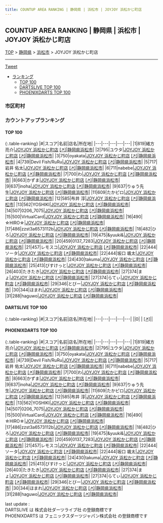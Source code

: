 ```yaml
---
title: COUNTUP AREA RANKING | 静岡県 | 浜松市 | JOYJOY 浜松かじ町店
---
```

## COUNTUP AREA RANKING | 静岡県 | 浜松市 | JOYJOY 浜松かじ町店

[TOP](/darts/rank/) > [静岡県](/darts/rank/静岡県/) > [浜松市](/darts/rank/静岡県/浜松市/) > JOYJOY 浜松かじ町店

___

<a href="https://twitter.com/share?ref_src=twsrc%5Etfw" data-text="COUNTUP AREA RANKING | 静岡県浜松市JOYJOY 浜松かじ町店" class="twitter-share-button" data-hashtags="DARTSLIVE,PHOENIXDARTS,darts,ダーツ" data-show-count="false">Tweet</a>

* [ランキング](#カウントアップランキング)
    * [TOP 100](#top-100)
    * [DARTSLIVE TOP 100](#dartslive-top-100)
    * [PHOENIXDARTS TOP 100](#phoenixdarts-top-100)

### 市区町村

<ul>

</ul>

### カウントアップランキング

#### TOP 100



{:.table-ranking}
|#|スコア|名前|店名|所在地|
|---|---|---|---|---|
|1|819|<span class="rank-name-pd">緒方　亮介</span>|<a href="/darts/rank/shops/8368.html">JOYJOY 浜松かじ町店</a> <a href="https://vs.phoenixdarts.com/jp/shop/shopDetailInfo/s_8368?s_seq=8368">[↗]</a>|<a href="/darts/rank/静岡県/浜松市">静岡県浜松市</a>|
|2|795|<span class="rank-name-pd">ユウタ</span>|<a href="/darts/rank/shops/8368.html">JOYJOY 浜松かじ町店</a> <a href="https://vs.phoenixdarts.com/jp/shop/shopDetailInfo/s_8368?s_seq=8368">[↗]</a>|<a href="/darts/rank/静岡県/浜松市">静岡県浜松市</a>|
|3|750|<span class="rank-name-pd">oyakata</span>|<a href="/darts/rank/shops/8368.html">JOYJOY 浜松かじ町店</a> <a href="https://vs.phoenixdarts.com/jp/shop/shopDetailInfo/s_8368?s_seq=8368">[↗]</a>|<a href="/darts/rank/静岡県/浜松市">静岡県浜松市</a>|
|4|739|<span class="rank-name-pd">Devil Fish/RuRu</span>|<a href="/darts/rank/shops/8368.html">JOYJOY 浜松かじ町店</a> <a href="https://vs.phoenixdarts.com/jp/shop/shopDetailInfo/s_8368?s_seq=8368">[↗]</a>|<a href="/darts/rank/静岡県/浜松市">静岡県浜松市</a>|
|5|717|<span class="rank-name-pd"><span class="pro-icon-pd"></span>岩井 佑太</span>|<a href="/darts/rank/shops/8368.html">JOYJOY 浜松かじ町店</a> <a href="https://vs.phoenixdarts.com/jp/shop/shopDetailInfo/s_8368?s_seq=8368">[↗]</a>|<a href="/darts/rank/静岡県/浜松市">静岡県浜松市</a>|
|6|711|<span class="rank-name-pd">nabebe</span>|<a href="/darts/rank/shops/8368.html">JOYJOY 浜松かじ町店</a> <a href="https://vs.phoenixdarts.com/jp/shop/shopDetailInfo/s_8368?s_seq=8368">[↗]</a>|<a href="/darts/rank/静岡県/浜松市">静岡県浜松市</a>|
|7|700|<span class="rank-name-pd">わ</span>|<a href="/darts/rank/shops/8368.html">JOYJOY 浜松かじ町店</a> <a href="https://vs.phoenixdarts.com/jp/shop/shopDetailInfo/s_8368?s_seq=8368">[↗]</a>|<a href="/darts/rank/静岡県/浜松市">静岡県浜松市</a>|
|8|663|<span class="rank-name-pd">かずま</span>|<a href="/darts/rank/shops/8368.html">JOYJOY 浜松かじ町店</a> <a href="https://vs.phoenixdarts.com/jp/shop/shopDetailInfo/s_8368?s_seq=8368">[↗]</a>|<a href="/darts/rank/静岡県/浜松市">静岡県浜松市</a>|
|9|637|<span class="rank-name-pd">inoha</span>|<a href="/darts/rank/shops/8368.html">JOYJOY 浜松かじ町店</a> <a href="https://vs.phoenixdarts.com/jp/shop/shopDetailInfo/s_8368?s_seq=8368">[↗]</a>|<a href="/darts/rank/静岡県/浜松市">静岡県浜松市</a>|
|9|637|<span class="rank-name-pd">りゅう先生</span>|<a href="/darts/rank/shops/8368.html">JOYJOY 浜松かじ町店</a> <a href="https://vs.phoenixdarts.com/jp/shop/shopDetailInfo/s_8368?s_seq=8368">[↗]</a>|<a href="/darts/rank/静岡県/浜松市">静岡県浜松市</a>|
|11|609|<span class="rank-name-pd">たかピロ</span>|<a href="/darts/rank/shops/8368.html">JOYJOY 浜松かじ町店</a> <a href="https://vs.phoenixdarts.com/jp/shop/shopDetailInfo/s_8368?s_seq=8368">[↗]</a>|<a href="/darts/rank/静岡県/浜松市">静岡県浜松市</a>|
|12|585|<span class="rank-name-pd">布井 淳</span>|<a href="/darts/rank/shops/8368.html">JOYJOY 浜松かじ町店</a> <a href="https://vs.phoenixdarts.com/jp/shop/shopDetailInfo/s_8368?s_seq=8368">[↗]</a>|<a href="/darts/rank/静岡県/浜松市">静岡県浜松市</a>|
|13|562|<span class="rank-name-pd">YOSHIKI</span>|<a href="/darts/rank/shops/8368.html">JOYJOY 浜松かじ町店</a> <a href="https://vs.phoenixdarts.com/jp/shop/shopDetailInfo/s_8368?s_seq=8368">[↗]</a>|<a href="/darts/rank/静岡県/浜松市">静岡県浜松市</a>|
|14|507|<span class="rank-name-pd">0206_7075</span>|<a href="/darts/rank/shops/8368.html">JOYJOY 浜松かじ町店</a> <a href="https://vs.phoenixdarts.com/jp/shop/shopDetailInfo/s_8368?s_seq=8368">[↗]</a>|<a href="/darts/rank/静岡県/浜松市">静岡県浜松市</a>|
|15|500|<span class="rank-name-pd">VirtualCard</span>|<a href="/darts/rank/shops/8368.html">JOYJOY 浜松かじ町店</a> <a href="https://vs.phoenixdarts.com/jp/shop/shopDetailInfo/s_8368?s_seq=8368">[↗]</a>|<a href="/darts/rank/静岡県/浜松市">静岡県浜松市</a>|
|16|490|<span class="rank-name-pd">☆HIRO☆</span>|<a href="/darts/rank/shops/8368.html">JOYJOY 浜松かじ町店</a> <a href="https://vs.phoenixdarts.com/jp/shop/shopDetailInfo/s_8368?s_seq=8368">[↗]</a>|<a href="/darts/rank/静岡県/浜松市">静岡県浜松市</a>|
|17|486|<span class="rank-name-pd">zzst3a6573112b</span>|<a href="/darts/rank/shops/8368.html">JOYJOY 浜松かじ町店</a> <a href="https://vs.phoenixdarts.com/jp/shop/shopDetailInfo/s_8368?s_seq=8368">[↗]</a>|<a href="/darts/rank/静岡県/浜松市">静岡県浜松市</a>|
|18|482|<span class="rank-name-pd">ひろ</span>|<a href="/darts/rank/shops/8368.html">JOYJOY 浜松かじ町店</a> <a href="https://vs.phoenixdarts.com/jp/shop/shopDetailInfo/s_8368?s_seq=8368">[↗]</a>|<a href="/darts/rank/静岡県/浜松市">静岡県浜松市</a>|
|19|475|<span class="rank-name-pd">&amp;yuuki&amp;</span>|<a href="/darts/rank/shops/8368.html">JOYJOY 浜松かじ町店</a> <a href="https://vs.phoenixdarts.com/jp/shop/shopDetailInfo/s_8368?s_seq=8368">[↗]</a>|<a href="/darts/rank/静岡県/浜松市">静岡県浜松市</a>|
|20|459|<span class="rank-name-pd">0137_7283</span>|<a href="/darts/rank/shops/8368.html">JOYJOY 浜松かじ町店</a> <a href="https://vs.phoenixdarts.com/jp/shop/shopDetailInfo/s_8368?s_seq=8368">[↗]</a>|<a href="/darts/rank/静岡県/浜松市">静岡県浜松市</a>|
|21|457|<span class="rank-name-pd">レモスコ</span>|<a href="/darts/rank/shops/8368.html">JOYJOY 浜松かじ町店</a> <a href="https://vs.phoenixdarts.com/jp/shop/shopDetailInfo/s_8368?s_seq=8368">[↗]</a>|<a href="/darts/rank/静岡県/浜松市">静岡県浜松市</a>|
|22|444|<span class="rank-name-pd">ソータ</span>|<a href="/darts/rank/shops/8368.html">JOYJOY 浜松かじ町店</a> <a href="https://vs.phoenixdarts.com/jp/shop/shopDetailInfo/s_8368?s_seq=8368">[↗]</a>|<a href="/darts/rank/静岡県/浜松市">静岡県浜松市</a>|
|22|444|<span class="rank-name-pd">坂口 颯太</span>|<a href="/darts/rank/shops/8368.html">JOYJOY 浜松かじ町店</a> <a href="https://vs.phoenixdarts.com/jp/shop/shopDetailInfo/s_8368?s_seq=8368">[↗]</a>|<a href="/darts/rank/静岡県/浜松市">静岡県浜松市</a>|
|24|430|<span class="rank-name-pd">takuma</span>|<a href="/darts/rank/shops/8368.html">JOYJOY 浜松かじ町店</a> <a href="https://vs.phoenixdarts.com/jp/shop/shopDetailInfo/s_8368?s_seq=8368">[↗]</a>|<a href="/darts/rank/静岡県/浜松市">静岡県浜松市</a>|
|25|413|<span class="rank-name-pd">びすけっと</span>|<a href="/darts/rank/shops/8368.html">JOYJOY 浜松かじ町店</a> <a href="https://vs.phoenixdarts.com/jp/shop/shopDetailInfo/s_8368?s_seq=8368">[↗]</a>|<a href="/darts/rank/静岡県/浜松市">静岡県浜松市</a>|
|26|403|<span class="rank-name-pd">たきたき</span>|<a href="/darts/rank/shops/8368.html">JOYJOY 浜松かじ町店</a> <a href="https://vs.phoenixdarts.com/jp/shop/shopDetailInfo/s_8368?s_seq=8368">[↗]</a>|<a href="/darts/rank/静岡県/浜松市">静岡県浜松市</a>|
|27|374|<span class="rank-name-pd">まょ</span>|<a href="/darts/rank/shops/8368.html">JOYJOY 浜松かじ町店</a> <a href="https://vs.phoenixdarts.com/jp/shop/shopDetailInfo/s_8368?s_seq=8368">[↗]</a>|<a href="/darts/rank/静岡県/浜松市">静岡県浜松市</a>|
|27|374|<span class="rank-name-pd">らてぃ</span>|<a href="/darts/rank/shops/8368.html">JOYJOY 浜松かじ町店</a> <a href="https://vs.phoenixdarts.com/jp/shop/shopDetailInfo/s_8368?s_seq=8368">[↗]</a>|<a href="/darts/rank/静岡県/浜松市">静岡県浜松市</a>|
|29|346|<span class="rank-name-pd">とびー</span>|<a href="/darts/rank/shops/8368.html">JOYJOY 浜松かじ町店</a> <a href="https://vs.phoenixdarts.com/jp/shop/shopDetailInfo/s_8368?s_seq=8368">[↗]</a>|<a href="/darts/rank/静岡県/浜松市">静岡県浜松市</a>|
|30|344|<span class="rank-name-pd">ほまれ</span>|<a href="/darts/rank/shops/8368.html">JOYJOY 浜松かじ町店</a> <a href="https://vs.phoenixdarts.com/jp/shop/shopDetailInfo/s_8368?s_seq=8368">[↗]</a>|<a href="/darts/rank/静岡県/浜松市">静岡県浜松市</a>|
|31|288|<span class="rank-name-pd">haguwo</span>|<a href="/darts/rank/shops/8368.html">JOYJOY 浜松かじ町店</a> <a href="https://vs.phoenixdarts.com/jp/shop/shopDetailInfo/s_8368?s_seq=8368">[↗]</a>|<a href="/darts/rank/静岡県/浜松市">静岡県浜松市</a>|


#### DARTSLIVE TOP 100



{:.table-ranking}
|#|スコア|名前|店名|所在地|
|---|---|---|---|---|
||0|<span class="rank-name-dl"> </span>|<a href="/darts/rank/shops/.html"></a> <a href="">[↗]</a>|<a href="/darts/rank//"></a>|


#### PHOENIXDARTS TOP 100



{:.table-ranking}
|#|スコア|名前|店名|所在地|
|---|---|---|---|---|
|1|819|<span class="rank-name-pd">緒方　亮介</span>|<a href="/darts/rank/shops/8368.html">JOYJOY 浜松かじ町店</a> <a href="https://vs.phoenixdarts.com/jp/shop/shopDetailInfo/s_8368?s_seq=8368">[↗]</a>|<a href="/darts/rank/静岡県/浜松市">静岡県浜松市</a>|
|2|795|<span class="rank-name-pd">ユウタ</span>|<a href="/darts/rank/shops/8368.html">JOYJOY 浜松かじ町店</a> <a href="https://vs.phoenixdarts.com/jp/shop/shopDetailInfo/s_8368?s_seq=8368">[↗]</a>|<a href="/darts/rank/静岡県/浜松市">静岡県浜松市</a>|
|3|750|<span class="rank-name-pd">oyakata</span>|<a href="/darts/rank/shops/8368.html">JOYJOY 浜松かじ町店</a> <a href="https://vs.phoenixdarts.com/jp/shop/shopDetailInfo/s_8368?s_seq=8368">[↗]</a>|<a href="/darts/rank/静岡県/浜松市">静岡県浜松市</a>|
|4|739|<span class="rank-name-pd">Devil Fish/RuRu</span>|<a href="/darts/rank/shops/8368.html">JOYJOY 浜松かじ町店</a> <a href="https://vs.phoenixdarts.com/jp/shop/shopDetailInfo/s_8368?s_seq=8368">[↗]</a>|<a href="/darts/rank/静岡県/浜松市">静岡県浜松市</a>|
|5|717|<span class="rank-name-pd"><span class="pro-icon-pd"></span>岩井 佑太</span>|<a href="/darts/rank/shops/8368.html">JOYJOY 浜松かじ町店</a> <a href="https://vs.phoenixdarts.com/jp/shop/shopDetailInfo/s_8368?s_seq=8368">[↗]</a>|<a href="/darts/rank/静岡県/浜松市">静岡県浜松市</a>|
|6|711|<span class="rank-name-pd">nabebe</span>|<a href="/darts/rank/shops/8368.html">JOYJOY 浜松かじ町店</a> <a href="https://vs.phoenixdarts.com/jp/shop/shopDetailInfo/s_8368?s_seq=8368">[↗]</a>|<a href="/darts/rank/静岡県/浜松市">静岡県浜松市</a>|
|7|700|<span class="rank-name-pd">わ</span>|<a href="/darts/rank/shops/8368.html">JOYJOY 浜松かじ町店</a> <a href="https://vs.phoenixdarts.com/jp/shop/shopDetailInfo/s_8368?s_seq=8368">[↗]</a>|<a href="/darts/rank/静岡県/浜松市">静岡県浜松市</a>|
|8|663|<span class="rank-name-pd">かずま</span>|<a href="/darts/rank/shops/8368.html">JOYJOY 浜松かじ町店</a> <a href="https://vs.phoenixdarts.com/jp/shop/shopDetailInfo/s_8368?s_seq=8368">[↗]</a>|<a href="/darts/rank/静岡県/浜松市">静岡県浜松市</a>|
|9|637|<span class="rank-name-pd">inoha</span>|<a href="/darts/rank/shops/8368.html">JOYJOY 浜松かじ町店</a> <a href="https://vs.phoenixdarts.com/jp/shop/shopDetailInfo/s_8368?s_seq=8368">[↗]</a>|<a href="/darts/rank/静岡県/浜松市">静岡県浜松市</a>|
|9|637|<span class="rank-name-pd">りゅう先生</span>|<a href="/darts/rank/shops/8368.html">JOYJOY 浜松かじ町店</a> <a href="https://vs.phoenixdarts.com/jp/shop/shopDetailInfo/s_8368?s_seq=8368">[↗]</a>|<a href="/darts/rank/静岡県/浜松市">静岡県浜松市</a>|
|11|609|<span class="rank-name-pd">たかピロ</span>|<a href="/darts/rank/shops/8368.html">JOYJOY 浜松かじ町店</a> <a href="https://vs.phoenixdarts.com/jp/shop/shopDetailInfo/s_8368?s_seq=8368">[↗]</a>|<a href="/darts/rank/静岡県/浜松市">静岡県浜松市</a>|
|12|585|<span class="rank-name-pd">布井 淳</span>|<a href="/darts/rank/shops/8368.html">JOYJOY 浜松かじ町店</a> <a href="https://vs.phoenixdarts.com/jp/shop/shopDetailInfo/s_8368?s_seq=8368">[↗]</a>|<a href="/darts/rank/静岡県/浜松市">静岡県浜松市</a>|
|13|562|<span class="rank-name-pd">YOSHIKI</span>|<a href="/darts/rank/shops/8368.html">JOYJOY 浜松かじ町店</a> <a href="https://vs.phoenixdarts.com/jp/shop/shopDetailInfo/s_8368?s_seq=8368">[↗]</a>|<a href="/darts/rank/静岡県/浜松市">静岡県浜松市</a>|
|14|507|<span class="rank-name-pd">0206_7075</span>|<a href="/darts/rank/shops/8368.html">JOYJOY 浜松かじ町店</a> <a href="https://vs.phoenixdarts.com/jp/shop/shopDetailInfo/s_8368?s_seq=8368">[↗]</a>|<a href="/darts/rank/静岡県/浜松市">静岡県浜松市</a>|
|15|500|<span class="rank-name-pd">VirtualCard</span>|<a href="/darts/rank/shops/8368.html">JOYJOY 浜松かじ町店</a> <a href="https://vs.phoenixdarts.com/jp/shop/shopDetailInfo/s_8368?s_seq=8368">[↗]</a>|<a href="/darts/rank/静岡県/浜松市">静岡県浜松市</a>|
|16|490|<span class="rank-name-pd">☆HIRO☆</span>|<a href="/darts/rank/shops/8368.html">JOYJOY 浜松かじ町店</a> <a href="https://vs.phoenixdarts.com/jp/shop/shopDetailInfo/s_8368?s_seq=8368">[↗]</a>|<a href="/darts/rank/静岡県/浜松市">静岡県浜松市</a>|
|17|486|<span class="rank-name-pd">zzst3a6573112b</span>|<a href="/darts/rank/shops/8368.html">JOYJOY 浜松かじ町店</a> <a href="https://vs.phoenixdarts.com/jp/shop/shopDetailInfo/s_8368?s_seq=8368">[↗]</a>|<a href="/darts/rank/静岡県/浜松市">静岡県浜松市</a>|
|18|482|<span class="rank-name-pd">ひろ</span>|<a href="/darts/rank/shops/8368.html">JOYJOY 浜松かじ町店</a> <a href="https://vs.phoenixdarts.com/jp/shop/shopDetailInfo/s_8368?s_seq=8368">[↗]</a>|<a href="/darts/rank/静岡県/浜松市">静岡県浜松市</a>|
|19|475|<span class="rank-name-pd">&amp;yuuki&amp;</span>|<a href="/darts/rank/shops/8368.html">JOYJOY 浜松かじ町店</a> <a href="https://vs.phoenixdarts.com/jp/shop/shopDetailInfo/s_8368?s_seq=8368">[↗]</a>|<a href="/darts/rank/静岡県/浜松市">静岡県浜松市</a>|
|20|459|<span class="rank-name-pd">0137_7283</span>|<a href="/darts/rank/shops/8368.html">JOYJOY 浜松かじ町店</a> <a href="https://vs.phoenixdarts.com/jp/shop/shopDetailInfo/s_8368?s_seq=8368">[↗]</a>|<a href="/darts/rank/静岡県/浜松市">静岡県浜松市</a>|
|21|457|<span class="rank-name-pd">レモスコ</span>|<a href="/darts/rank/shops/8368.html">JOYJOY 浜松かじ町店</a> <a href="https://vs.phoenixdarts.com/jp/shop/shopDetailInfo/s_8368?s_seq=8368">[↗]</a>|<a href="/darts/rank/静岡県/浜松市">静岡県浜松市</a>|
|22|444|<span class="rank-name-pd">ソータ</span>|<a href="/darts/rank/shops/8368.html">JOYJOY 浜松かじ町店</a> <a href="https://vs.phoenixdarts.com/jp/shop/shopDetailInfo/s_8368?s_seq=8368">[↗]</a>|<a href="/darts/rank/静岡県/浜松市">静岡県浜松市</a>|
|22|444|<span class="rank-name-pd">坂口 颯太</span>|<a href="/darts/rank/shops/8368.html">JOYJOY 浜松かじ町店</a> <a href="https://vs.phoenixdarts.com/jp/shop/shopDetailInfo/s_8368?s_seq=8368">[↗]</a>|<a href="/darts/rank/静岡県/浜松市">静岡県浜松市</a>|
|24|430|<span class="rank-name-pd">takuma</span>|<a href="/darts/rank/shops/8368.html">JOYJOY 浜松かじ町店</a> <a href="https://vs.phoenixdarts.com/jp/shop/shopDetailInfo/s_8368?s_seq=8368">[↗]</a>|<a href="/darts/rank/静岡県/浜松市">静岡県浜松市</a>|
|25|413|<span class="rank-name-pd">びすけっと</span>|<a href="/darts/rank/shops/8368.html">JOYJOY 浜松かじ町店</a> <a href="https://vs.phoenixdarts.com/jp/shop/shopDetailInfo/s_8368?s_seq=8368">[↗]</a>|<a href="/darts/rank/静岡県/浜松市">静岡県浜松市</a>|
|26|403|<span class="rank-name-pd">たきたき</span>|<a href="/darts/rank/shops/8368.html">JOYJOY 浜松かじ町店</a> <a href="https://vs.phoenixdarts.com/jp/shop/shopDetailInfo/s_8368?s_seq=8368">[↗]</a>|<a href="/darts/rank/静岡県/浜松市">静岡県浜松市</a>|
|27|374|<span class="rank-name-pd">まょ</span>|<a href="/darts/rank/shops/8368.html">JOYJOY 浜松かじ町店</a> <a href="https://vs.phoenixdarts.com/jp/shop/shopDetailInfo/s_8368?s_seq=8368">[↗]</a>|<a href="/darts/rank/静岡県/浜松市">静岡県浜松市</a>|
|27|374|<span class="rank-name-pd">らてぃ</span>|<a href="/darts/rank/shops/8368.html">JOYJOY 浜松かじ町店</a> <a href="https://vs.phoenixdarts.com/jp/shop/shopDetailInfo/s_8368?s_seq=8368">[↗]</a>|<a href="/darts/rank/静岡県/浜松市">静岡県浜松市</a>|
|29|346|<span class="rank-name-pd">とびー</span>|<a href="/darts/rank/shops/8368.html">JOYJOY 浜松かじ町店</a> <a href="https://vs.phoenixdarts.com/jp/shop/shopDetailInfo/s_8368?s_seq=8368">[↗]</a>|<a href="/darts/rank/静岡県/浜松市">静岡県浜松市</a>|
|30|344|<span class="rank-name-pd">ほまれ</span>|<a href="/darts/rank/shops/8368.html">JOYJOY 浜松かじ町店</a> <a href="https://vs.phoenixdarts.com/jp/shop/shopDetailInfo/s_8368?s_seq=8368">[↗]</a>|<a href="/darts/rank/静岡県/浜松市">静岡県浜松市</a>|
|31|288|<span class="rank-name-pd">haguwo</span>|<a href="/darts/rank/shops/8368.html">JOYJOY 浜松かじ町店</a> <a href="https://vs.phoenixdarts.com/jp/shop/shopDetailInfo/s_8368?s_seq=8368">[↗]</a>|<a href="/darts/rank/静岡県/浜松市">静岡県浜松市</a>|


<div class="footer border-top border-gray-light mt-5 pt-3 text-right text-gray">
    last update : <span style="font-weight: italic" id="foot_last_modified"></span><br />
    DARTSLIVE は 株式会社ダーツライブ社 の登録商標です<br />
    PHOENIXDARTS は フェニックスダーツジャパン株式会社 の登録商標です<br />
</div>

<script src="https://cdnjs.cloudflare.com/ajax/libs/jquery.tablesorter/2.31.3/js/jquery.tablesorter.min.js" integrity="sha512-qzgd5cYSZcosqpzpn7zF2ZId8f/8CHmFKZ8j7mU4OUXTNRd5g+ZHBPsgKEwoqxCtdQvExE5LprwwPAgoicguNg==" crossorigin="anonymous" referrerpolicy="no-referrer"></script>
<link rel="stylesheet" href="https://cdnjs.cloudflare.com/ajax/libs/jquery.tablesorter/2.31.3/css/theme.default.min.css" integrity="sha512-wghhOJkjQX0Lh3NSWvNKeZ0ZpNn+SPVXX1Qyc9OCaogADktxrBiBdKGDoqVUOyhStvMBmJQ8ZdMHiR3wuEq8+w==" crossorigin="anonymous" referrerpolicy="no-referrer" />
<script>
$(function() {
    $(".table-ranking").tablesorter({sortList:[[0, 0]]});
    $("#foot_last_modified").text(formatDate(new Date(document.lastModified), 'yyyy-MM-dd HH:mm:ss'));
});
</script>

<script async src="https://platform.twitter.com/widgets.js" charset="utf-8"></script>